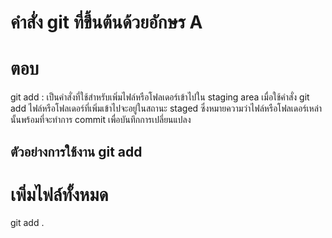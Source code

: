 # คำสั่ง git ที่ขึ้นต้นด้วยอักษร A

# ตอบ
git add
: เป็นคำสั่งที่ใช้สำหรับเพิ่มไฟล์หรือโฟลเดอร์เข้าไปใน staging area เมื่อใช้คำสั่ง git add ไฟล์หรือโฟลเดอร์ที่เพิ่มเข้าไปจะอยู่ในสถานะ staged ซึ่งหมายความว่าไฟล์หรือโฟลเดอร์เหล่านั้นพร้อมที่จะทำการ commit เพื่อบันทึกการเปลี่ยนแปลง

## ตัวอย่างการใช้งาน git add

# เพิ่มไฟล์ทั้งหมด
git add .


